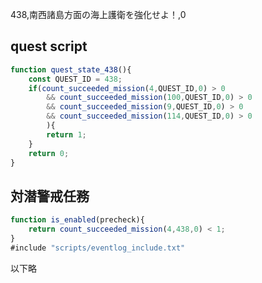 438,南西諸島方面の海上護衛を強化せよ！,0

## quest script
``` js
function quest_state_438(){
	const QUEST_ID = 438;
	if(count_succeeded_mission(4,QUEST_ID,0) > 0
		&& count_succeeded_mission(100,QUEST_ID,0) > 0
		&& count_succeeded_mission(9,QUEST_ID,0) > 0
		&& count_succeeded_mission(114,QUEST_ID,0) > 0
		){
		return 1;
	}
	return 0;
}
```

## 対潜警戒任務
``` js
function is_enabled(precheck){
	return count_succeeded_mission(4,438,0) < 1;
}
#include "scripts/eventlog_include.txt"
```

以下略
